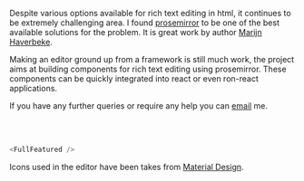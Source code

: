 Despite various options available for rich text editing in html, it continues to be extremely challenging area. I found [prosemirror](http://prosemirror.net) to be one of the best available solutions for the problem. It is great work by author [Marijn Haverbeke](http://marijnhaverbeke.nl/).

Making an editor ground up from a framework is still much work, the project aims at building components for rich text editing using prosemirror. These components can be quickly integrated into react or even ron-react applications.

If you have any further queries or require any help you can [email](mailto::jyotipuri@gmail.com) me.

<br>
<br>

```js
<FullFeatured />
```

Icons used in the editor have been takes from [Material Design](https://material.io/tools/icons/?style=sharp).
<br>
